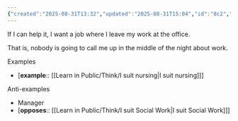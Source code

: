```yaml
---
{"created":"2025-08-31T13:32","updated":"2025-08-31T15:04","id":"8c2","dg-permalink":"8c2-prefer-work","dg-publish":true,"dg-path":"Think/Prefer work I can leave at work.md","permalink":"/8c2-prefer-work/","dgPassFrontmatter":true,"noteIcon":"1"}
---
```


If I can help it, I want a job where I leave my work at the office. 

That is, nobody is going to call me up in the middle of the night about work. 

Examples
- [**example**:: [[Learn in Public/Think/I suit nursing\|I suit nursing]]]

Anti-examples 
- Manager 
- [**opposes**:: [[Learn in Public/Think/I suit Social Work\|I suit Social Work]]] 
